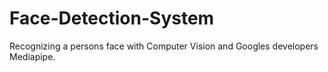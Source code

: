 # Face-Detection-System
Recognizing a persons face with Computer Vision and Googles developers Mediapipe.

